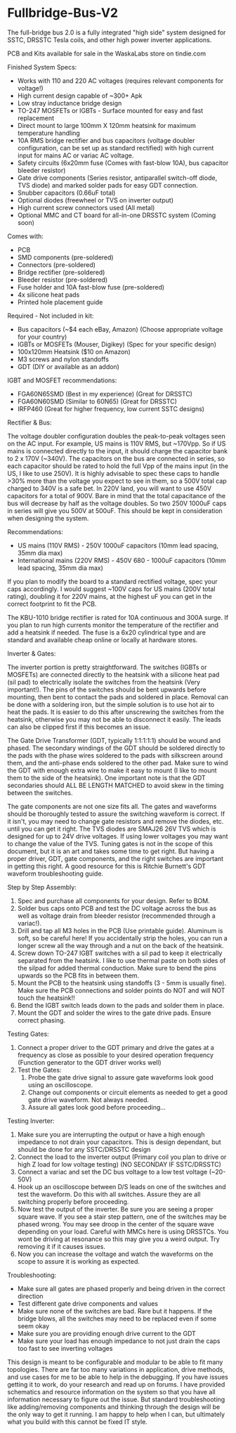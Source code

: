 # Fullbridge-Bus-V2
The full-bridge bus 2.0 is a fully integrated "high side" system designed for SSTC, DRSSTC Tesla coils, and other high power inverter applications.

PCB and Kits available for sale in the WaskaLabs store on tindie.com

Finished System Specs:

- Works with 110 and 220 AC voltages (requires relevant components for voltage!)
- High current design capable of ~300+ Apk
- Low stray inductance bridge design
- TO-247 MOSFETs or IGBTs - Surface mounted for easy and fast replacement
- Direct mount to large 100mm X 120mm heatsink for maximum temperature handling
- 10A RMS bridge rectifier and bus capacitors (voltage doubler configuration, can be set up as standard rectified) with high current input for mains AC or variac AC voltage.
- Safety circuits (6x20mm fuse (Comes with fast-blow 10A), bus capacitor bleeder resistor)
- Gate drive components (Series resistor, antiparallel switch-off diode, TVS diode) and marked solder pads for easy GDT connection.
- Snubber capacitors (0.66uF total)
- Optional diodes (freewheel or TVS on inverter output)
- High current screw connectors used (All metal)
- Optional MMC and CT board for all-in-one DRSSTC system (Coming soon)


Comes with:

- PCB
- SMD components (pre-soldered)
- Connectors (pre-soldered)
- Bridge rectifier (pre-soldered)
- Bleeder resistor (pre-soldered)
- Fuse holder and 10A fast-blow fuse (pre-soldered)
- 4x silicone heat pads
- Printed hole placement guide


Required - Not included in kit:

- Bus capacitors (~$4 each eBay, Amazon) (Choose appropriate voltage for your country)
- IGBTs or MOSFETs (Mouser, Digikey) (Spec for your specific design)
- 100x120mm Heatsink ($10 on Amazon)
- M3 screws and nylon standoffs
- GDT (DIY or available as an addon)


IGBT and MOSFET recommendations:

- FGA60N65SMD (Best in my experience) (Great for DRSSTC)
- FGA60N60SMD (Similar to 60N65) (Great for DRSSTC)
- IRFP460 (Great for higher frequency, low current SSTC designs)


Rectifier & Bus:

The voltage doubler configuration doubles the peak-to-peak voltages seen on the AC input. For example, US mains is 110V RMS, but ~170Vpp. So if US mains is connected directly to the input, it should charge the capacitor bank to 2 x 170V (~340V). The capacitors on the bus are connected in series, so each capacitor should be rated to hold the full Vpp of the mains input (in the US, I like to use 250V). It is highly advisable to spec these caps to handle >30% more than the voltage you expect to see in them, so a 500V total cap charged to 340V is a safe bet. In 220V land, you will want to use 450V capacitors for a total of 900V. Bare in mind that the total capacitance of the bus will decrease by half as the voltage doubles. So two 250V 1000uF caps in series will give you 500V at 500uF. This should be kept in consideration when designing the system.

Recommendations:

- US mains (110V RMS) - 250V 1000uF capacitors (10mm lead spacing, 35mm dia max)
- International mains (220V RMS) - 450V 680 - 1000uF capacitors (10mm lead spacing, 35mm dia max)

If you plan to modify the board to a standard rectified voltage, spec your caps accordingly. I would suggest ~100V caps for US mains (200V total rating), doubling it for 220V mains, at the highest uF you can get in the correct footprint to fit the PCB.

The KBU-1010 bridge rectifier is rated for 10A continuous and 300A surge. If you plan to run high currents monitor the temperature of the rectifier and add a heatsink if needed. The fuse is a 6x20 cylindrical type and are standard and available cheap online or locally at hardware stores. 


Inverter & Gates:

The inverter portion is pretty straightforward. The switches (IGBTs or MOSFETs) are connected directly to the heatsink with a silicone heat pad (sil pad) to electrically isolate the switches from the heatsink (Very important!). The pins of the switches should be bent upwards before mounting, then bent to contact the pads and soldered in place. Removal can be done with a soldering iron, but the simple solution is to use hot air to heat the pads. It is easier to do this after unscrewing the switches from the heatsink, otherwise you may not be able to disconnect it easily. The leads can also be clipped first if this becomes an issue.

The Gate Drive Transformer (GDT, typically 1:1:1:1:1) should be wound and phased. The secondary windings of the GDT should be soldered directly to the pads with the phase wires soldered to the pads with silkscreen around them, and the anti-phase ends soldered to the other pad. Make sure to wind the GDT with enough extra wire to make it easy to mount (I like to mount them to the side of the heatsink). One important note is that the GDT secondaries should ALL BE LENGTH MATCHED to avoid skew in the timing between the switches. 

The gate components are not one size fits all. The gates and waveforms should be thoroughly tested to assure the switching waveform is correct. If it isn't, you may need to change gate resistors and remove the diodes, etc. until you can get it right. The TVS diodes are SMAJ26 26V TVS which is designed for up to 24V drive voltages. If using lower voltages you may want to change the value of the TVS. Tuning gates is not in the scope of this document, but it is an art and takes some time to get right. But having a proper driver, GDT, gate components, and the right switches are important in getting this right. A good resource for this is Ritchie Burnett's GDT waveform troubleshooting guide.


Step by Step Assembly:

1. Spec and purchase all components for your design. Refer to BOM.
2. Solder bus caps onto PCB and test the DC voltage across the bus as well as voltage drain from bleeder resistor (recommended through a variac!).
3. Drill and tap all M3 holes in the PCB (Use printable guide). Aluminum is soft, so be careful here! If you accidentally strip the holes, you can run a longer screw all the way through and a nut on the back of the heatsink.
4. Screw down TO-247 IGBT switches with a sil pad to keep it electrically separated from the heatsink. I like to use thermal paste on both sides of the silpad for added thermal conduction. Make sure to bend the pins upwards so the PCB fits in between them.
5. Mount the PCB to the heatsink using standoffs (3 - 5mm is usually fine). Make sure the PCB connections and solder points do NOT and will NOT touch the heatsink!!
6. Bend the IGBT switch leads down to the pads and solder them in place.
7. Mount the GDT and solder the wires to the gate drive pads. Ensure correct phasing.


Testing Gates:

1. Connect a proper driver to the GDT primary and drive the gates at a frequency as close as possible to your desired operation frequency (Function generator to the GDT driver works well)
2. Test the Gates:
	1. Probe the gate drive signal to assure gate waveforms look good using an oscilloscope.
	2. Change out components or circuit elements as needed to get a good gate drive waveform. Not always needed.
	3. Assure all gates look good before proceeding...


Testing Inverter:

1. Make sure you are interrupting the output or have a high enough impedance to not drain your capacitors. This is design dependant, but should be done for any SSTC/DRSSTC design
2. Connect the load to the inverter output (Primary coil you plan to drive or high Z load for low voltage testing) (NO SECONDAY IF SSTC/DRSSTC)
3. Connect a variac and set the DC bus voltage to a low test voltage (~20-50V)
4. Hook up an oscilloscope between D/S leads on one of the switches and test the waveform. Do this with all switches. Assure they are all switching properly before proceeding.
5. Now test the output of the inverter. Be sure you are seeing a proper square wave. If you see a stair step pattern, one of the switches may be phased wrong. You may see droop in the center of the square wave depending on your load. Careful with MMCs here is using DRSSTCs. You wont be driving at resonance so this may give you a weird output. Try removing it if it causes issues.
6. Now you can increase the voltage and watch the waveforms on the scope to assure it is working as expected.


Troubleshooting:

- Make sure all gates are phased properly and being driven in the correct direction
- Test different gate drive components and values
- Make sure none of the switches are bad. Rare but it happens. If the bridge blows, all the switches may need to be replaced even if some seem okay
- Make sure you are providing enough drive current to the GDT
- Make sure your load has enough impedance to not just drain the caps too fast to see inverting voltages

This design is meant to be configurable and modular to be able to fit many topologies. There are far too many variations in application, drive methods, and use cases for me to be able to help in the debugging. If you have issues getting it to work, do your research and read up on forums. I have provided schematics and resource information on the system so that you have all information necessary to figure out the issue. But standard troubleshooting like adding/removing components and thinking through the design will be the only way to get it running. I am happy to help when I can, but ultimately what you build with this cannot be fixed IT style.
